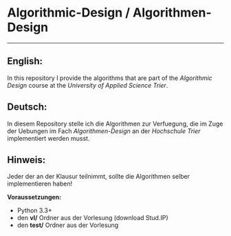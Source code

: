 # Algorithmic-Design / Algorithmen-Design #
----
## English:
In this repository I provide the algorithms that are part of the *Algorithmic Design* course at the *University of Applied Science Trier*.

## Deutsch:
In diesem Repository stelle ich die Algorithmen zur Verfuegung, die im Zuge der Uebungen im Fach *Algorithmen-Design* an der *Hochschule Trier* implementiert werden musst.

## Hinweis:
Jeder der an der Klausur teilnimmt, sollte die Algorithmen selber implementieren haben!

**Voraussetzungen:**
* Python 3.3+
* den **vl/** Ordner aus der Vorlesung (download Stud.IP)
* den **test/** Ordner aus der Vorlesung
